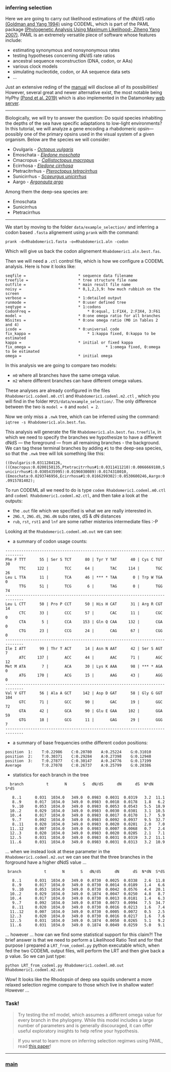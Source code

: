 ### inferring selection

Here we are going to carry out likelihood estimations of the dN/dS ratio [(Goldman and Yang 1994)](https://doi.org/10.1093/oxfordjournals.molbev.a040153) using CODEML, which is part of the PAML package [(Phylogenetic Analysis Using Maximum Likelihood- Ziheng Yang 2007)](https://academic.oup.com/mbe/article/24/8/1586/1103731). PAML is an extremely versatile piece of software whose features include:

- estimating synonymous and nonsynonymous rates
- testing hypotheses concerning dN/dS rate ratios
- ancestral sequence reconstruction (DNA, codon, or AAs)
- various clock models
- simulating nucleotide, codon, or AA sequence data sets
- ...

Just an extensive reding of the [manual](http://abacus.gene.ucl.ac.uk/software/pamlDOC.pdf) will disclose all
of its possibilities! However, several great and newer alternative exist, the most notable being HyPhy [(Pond et al. 2019)](https://doi.org/10.1093/molbev/msz197) which is also implemented in the Datamonkey [web server](https://www.datamonkey.org/). 

---

Biologically, we will try to answer the question: Do squid species inhabiting the depths of the sea have specific adaptations to low-light environments? In this tutorial, we will analyze a gene encoding a rhabdomeric opsin—possibly one of the primary opsins used in the visual system of a given organism. Below are the species we will consider:

- Ovulgaris - [_Octopus vulgaris_](https://upload.wikimedia.org/wikipedia/commons/thumb/e/ed/Polpo_nella_Riserva_naturale_statale_Torre_Guaceto_-_DSC_0788M.jpg/1200px-Polpo_nella_Riserva_naturale_statale_Torre_Guaceto_-_DSC_0788M.jpg)
- Emoschata - [_Eledone moschata_](https://www.monaconatureencyclopedia.com/wp-content/uploads/2008/08/3-Eledone-moschata.jpg)
- Cmacropus - [_Callistoctopus macropus_](https://upload.wikimedia.org/wikipedia/commons/8/82/Callistoctopus_macropus_en_col%C3%A8re_%28photo_de_nuit%29.jpg)
- Ecirrhosa - [_Eledone cirrhosa_](https://upload.wikimedia.org/wikipedia/commons/0/00/Eledone_cirrhosa_Merculiano.jpg) 
- Ptetracitrrhus - [_Pteroctopus tetracirrhus_](https://litoraldegranada.ugr.es/wp-content/uploads/2019/01/PTPORT-960x412.jpg)
- Sunicirrhus - [_Scaeurgus unicirrhus_](https://upload.wikimedia.org/wikipedia/commons/3/33/Scaeurgus_unicirrhus.jpg)
- Aargo - [_Argonauta argo_](https://upload.wikimedia.org/wikipedia/commons/a/a1/Argonauta_argo_Merculiano.jpg)

Among them the deep-sea species are:
- Emoschata
- Sunicirrhus
- Ptetracirrhus

---

We start by moving to the folder ```data/example_selection/``` and inferring a codon based ```.fasta``` alignement using ```prank``` with the command:

```prank -d=Rhabdomeric1.fasta -o=Rhabdomeric1.aln -codon```

Which will give us back the codon alignement ```Rhabdomeric1.aln.best.fas```.

Then we will need a ```.ctl``` control file, which is how we configure a CODEML analysis. Here is how it looks like:

```
seqfile = 						* sequence data filename
treefile = 						* tree structure file name
outfile = 						* main result file name
noisy = 						* 0,1,2,3,9: how much rubbish on the screen
verbose = 						* 1:detailed output
runmode = 						* 0:user defined tree
seqtype = 						* 1:codons
CodonFreq =       					* 0:equal, 1:F1X4, 2:F3X4, 3:F61
model = 						* 0:one omega ratio for all branches
NSsites = 						* 0:one omega ratio (M0 in Tables 2 and 4)
icode = 						* 0:universal code
fix_kappa =       					* 1:kappa fixed, 0:kappa to be estimated
kappa = 						* initial or fixed kappa
fix_omega = 	            				* 1:omega fixed, 0:omega to be estimated
omega =  						* initial omega
 ```

In this analysis we are going to compare two models:

- ```m0``` where all branches have the same omega value.
- ```m2``` where different branches can have different omega values.

These analyses are already configured in the files  ```Rhabdomeric1.codeml.m0.ctl``` and  ```Rhabdomeric1.codeml.m2.ctl``` , which you will find in the folder ```MP25/data/example_selection/```. The only difference between the two is ```model = 0``` and ```model = 2```. 

Now we only miss a ```.nwk``` tree, which can be inferred using the command: ```iqtree -s Rhabdomeric1.aln.best.fas```.

This analysis will generate the file ```Rhabdomeric1.aln.best.fas.treefile```, in which we need to specify the branches we hypothesize to have a different dNdS — the foreground — from all remaining branches - the background. We can tag these terminal branches by adding ```#1``` to the deep-sea species, so that the ```.nwk``` tree will lok something like this:

```((Ovulgaris:0.0311284126,((Cmacropus:0.0200158135,Ptetracitrrhus#1:0.0311411210):0.0066669180,Sunicirrhus#1:0.0305435995):0.0196030089):0.0174318010,(Emoschata:0.0293746956,Ecirrhosa#1:0.0166299302):0.0530600246,Aargo:0.0915781402);```

To run CODEML all we need to do is type ```codem Rhabdomeric1.codeml.m0.ctl``` and ```codeml Rhabdomeric1.codeml.m2.ctl```, and then take a look at the outputs:

* the ```.out``` file which we specified is what we are really interested in.
* ```2NG.t```, ```2NG.dS```, ```2NG.dN``` subs rates, dS & dN distances
* ```rub```, ```rst```, ```rst1``` and ```lnf``` are some rather misterios intermediate files :-P

Looking at the ```Rhabdomeric1.codeml.m0.out``` we can see:

- a summary of codon usage counts:

```
------------------------------------------------------------------------------
Phe F TTT      55 | Ser S TCT      80 | Tyr Y TAT      40 | Cys C TGT      30
      TTC     122 |       TCC      64 |       TAC     114 |       TGC      26
Leu L TTA      11 |       TCA      46 | *** * TAA       0 | Trp W TGA       0
      TTG      51 |       TCG       6 |       TAG       0 |       TGG      74
------------------------------------------------------------------------------
Leu L CTT      50 | Pro P CCT      50 | His H CAT      31 | Arg R CGT      14
      CTC      33 |       CCC      57 |       CAC      11 |       CGC       0
      CTA       5 |       CCA     153 | Gln Q CAA     132 |       CGA       0
      CTG      23 |       CCG      24 |       CAG      67 |       CGG       0
------------------------------------------------------------------------------
Ile I ATT      99 | Thr T ACT      14 | Asn N AAT      42 | Ser S AGT       7
      ATC     137 |       ACC      44 |       AAC      71 |       AGC      12
Met M ATA       7 |       ACA      30 | Lys K AAA      98 | *** * AGA       0
      ATG     170 |       ACG      15 |       AAG      43 |       AGG       0
------------------------------------------------------------------------------
Val V GTT      56 | Ala A GCT     142 | Asp D GAT      58 | Gly G GGT     104
      GTC      71 |       GCC      90 |       GAC      19 |       GGC      72
      GTA      42 |       GCA      90 | Glu E GAA     102 |       GGA      59
      GTG      18 |       GCG      11 |       GAG      29 |       GGG       7
------------------------------------------------------------------------------
```

- a summary of base frequencies onthe different codon positions:

```
position  1:    T:0.22986    C:0.20780    A:0.25224    G:0.31010
position  2:    T:0.30371    C:0.29284    A:0.27398    G:0.12948
position  3:    T:0.27877    C:0.30147    A:0.24776    G:0.17199
Average         T:0.27078    C:0.26737    A:0.25799    G:0.20386
```
- statistics for each branch in the tree

```
  branch          t       N       S   dN/dS      dN      dS  N*dN  S*dS

   8..1      0.031  1034.0   349.0  0.0983  0.0031  0.0319   3.2  11.1
   8..9      0.017  1034.0   349.0  0.0983  0.0018  0.0178   1.8   6.2
   9..10     0.053  1034.0   349.0  0.0983  0.0053  0.0543   5.5  18.9
  10..2      0.029  1034.0   349.0  0.0983  0.0030  0.0301   3.1  10.5
  10..4      0.017  1034.0   349.0  0.0983  0.0017  0.0170   1.7   5.9
   9..7      0.092  1034.0   349.0  0.0983  0.0092  0.0937   9.5  32.7
   8..11     0.020  1034.0   349.0  0.0983  0.0020  0.0201   2.0   7.0
  11..12     0.007  1034.0   349.0  0.0983  0.0007  0.0068   0.7   2.4
  12..3      0.020  1034.0   349.0  0.0983  0.0020  0.0205   2.1   7.1
  12..5      0.031  1034.0   349.0  0.0983  0.0031  0.0319   3.2  11.1
  11..6      0.031  1034.0   349.0  0.0983  0.0031  0.0313   3.2  10.9
```

... when we instead look at these parameter in the ```Rhabdomeric1.codeml.m2.out``` we can see that the three branches in the forground have a higher dNdS value ... 

```
 branch          t       N       S   dN/dS      dN      dS  N*dN  S*dS

   8..1      0.031  1034.0   349.0  0.0730  0.0025  0.0338   2.6  11.8
   8..9      0.017  1034.0   349.0  0.0730  0.0014  0.0189   1.4   6.6
   9..10     0.053  1034.0   349.0  0.0730  0.0042  0.0576   4.4  20.1
  10..2      0.029  1034.0   349.0  0.1874  0.0047  0.0250   4.8   8.7
  10..4      0.017  1034.0   349.0  0.0730  0.0013  0.0181   1.4   6.3
   9..7      0.092  1034.0   349.0  0.0730  0.0073  0.0994   7.5  34.7
   8..11     0.020  1034.0   349.0  0.0730  0.0016  0.0213   1.6   7.4
  11..12     0.007  1034.0   349.0  0.0730  0.0005  0.0072   0.5   2.5
  12..3      0.020  1034.0   349.0  0.0730  0.0016  0.0217   1.6   7.6
  12..5      0.031  1034.0   349.0  0.1874  0.0050  0.0265   5.1   9.2
  11..6      0.031  1034.0   349.0  0.1874  0.0049  0.0259   5.0   9.1
```

... however ... how can we find some statistical support for this claim?! The brief answer is that we need to perform a Likelihood Ratio Test and for that purpose I prepared a ```LRT_from_codeml.py``` python executable which, when fed the two CODEML output files, will perform the LRT and then give back a p value. So we can just type: 

```python LRT_from_codeml.py Rhabdomeric1.codeml.m0.out Rhabdomeric1.codeml.m2.out```

Wow! It looks like the Rhodopsin of deep sea squids underwnt a more relaxed selection regime compare to those which live in shallow water! However ...

### Task!

 > Try testing the m1 model, which assumes a different omega value for every branch in the phylogeny. While this model includes a large number of parameters and is generally discouraged, it can offer useful exploratory insights to help refine your hypothesis.

 > If you wnat to learn more on inferring selection regimws using PAML, read [this paper](https://academic.oup.com/mbe/article/40/4/msad041/7140562)!

---

### [main](https://github.com/for-giobbe/MP25/tree/main)